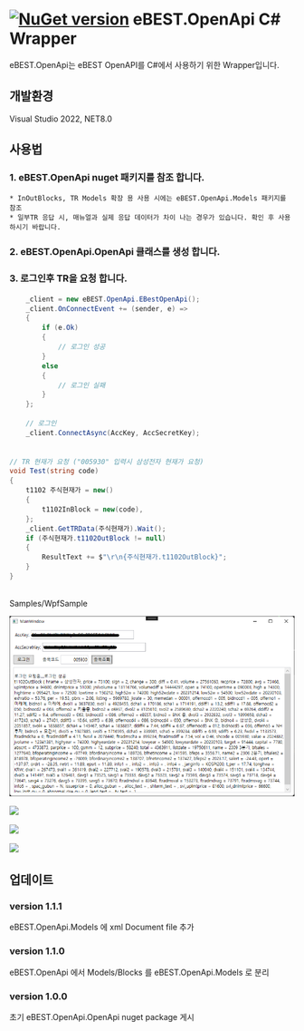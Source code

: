 # [![NuGet version](https://badge.fury.io/nu/eBEST.OpenApi.png)](https://badge.fury.io/nu/eBEST.OpenApi) eBEST.OpenApi C# Wrapper

eBEST.OpenApi는 eBEST OpenAPI를 C#에서 사용하기 위한 Wrapper입니다.

## 개발환경
Visual Studio 2022, NET8.0

## 사용법

### 1. eBEST.OpenApi nuget 패키지를 참조 합니다.
	* InOutBlocks, TR Models 확장 용 사용 시에는 eBEST.OpenApi.Models 패키지를 참조
	* 일부TR 응답 시, 매뉴얼과 실제 응답 데이터가 차이 나는 경우가 있습니다. 확인 후 사용 하시기 바랍니다.
 
### 2. eBEST.OpenApi.OpenApi 클래스를 생성 합니다.
### 3. 로그인후 TR을 요청 합니다.

```csharp
	_client = new eBEST.OpenApi.EBestOpenApi();
	_client.OnConnectEvent += (sender, e) =>
	{
		if (e.Ok)
		{
			// 로그인 성공
		}
		else
		{
			// 로그인 실패
		}
	};

	// 로그인
	_client.ConnectAsync(AccKey, AccSecretKey);


// TR 현재가 요청 ("005930" 입력시 삼성전자 현재가 요청)
void Test(string code)
{
    t1102 주식현재가 = new()
    {
        t1102InBlock = new(code),
    };
    _client.GetTRData(주식현재가).Wait();
    if (주식현재가.t1102OutBlock != null)
    {
        ResultText += $"\r\n{주식현재가.t1102OutBlock}";
    }
}
	
```
Samples/WpfSample

![](./Samples/img/run-001.png)

![](./Samples/img/run-002.png)

![](./Samples/img/run-003.png)

![](./Samples/img/run-004.png)

## 업데이트

### version 1.1.1
eBEST.OpenApi.Models 에 xml Document file 추가

### version 1.1.0
eBEST.OpenApi 에서 Models/Blocks 를 eBEST.OpenApi.Models 로 분리

### version 1.0.0
초기 eBEST.OpenApi.OpenApi nuget package 게시

